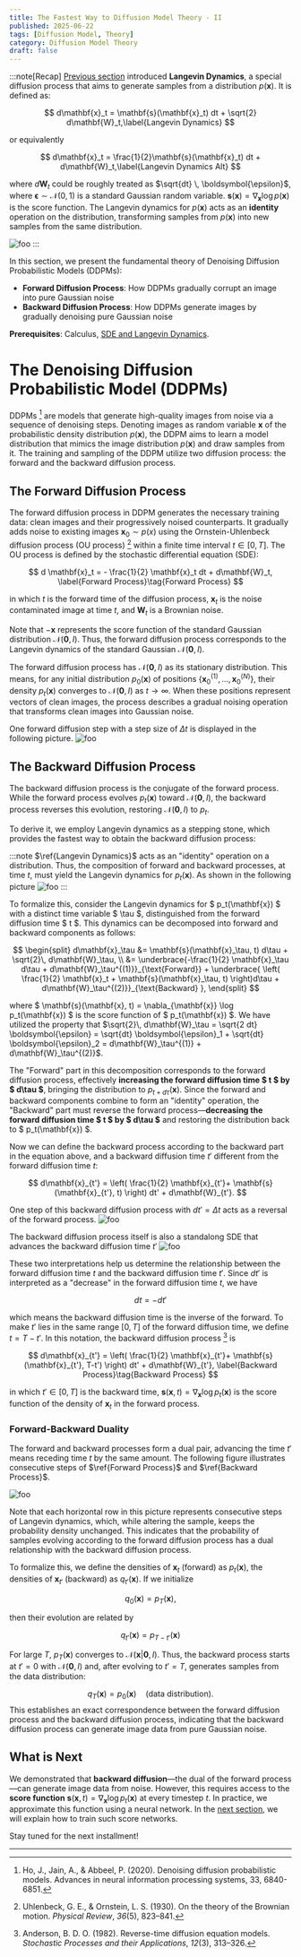```yaml
---
title: The Fastest Way to Diffusion Model Theory - II
published: 2025-06-22
tags: [Diffusion Model, Theory]
category: Diffusion Model Theory
draft: false
---
```


:::note[Recap]
[Previous section](../fastest_way__diffusion_model_theory_i/) introduced **Langevin Dynamics**, a special diffusion process that aims to generate samples from a distribution $p(\mathbf{x})$. It is defined as:

$$
d\mathbf{x}_t = \mathbf{s}(\mathbf{x}_t) dt + \sqrt{2} d\mathbf{W}_t,\label{Langevin Dynamics}
$$

or equivalently

$$
d\mathbf{x}_t = \frac{1}{2}\mathbf{s}(\mathbf{x}_t) dt + d\mathbf{W}_t,\label{Langevin Dynamics Alt}
$$

where $d\mathbf{W}_t$ could be roughly treated as $\sqrt{dt} \, \boldsymbol{\epsilon}$, where $\boldsymbol{\epsilon} \sim \mathcal{N}(0,1)$ is a standard Gaussian random variable. $\mathbf{s}(\mathbf{x}) = \nabla_{\mathbf{x}} \log p(\mathbf{x})$ is the score function. The Langevin dynamics for $p(\mathbf{x})$ acts as an **identity** operation on the distribution, transforming samples from $p(\mathbf{x})$ into new samples from the same distribution.

![foo](langevin_id.png)
:::

In this section, we present the fundamental theory of Denoising Diffusion Probabilistic Models (DDPMs): 
- **Forward Diffusion Process**: How DDPMs gradually corrupt an image into pure Gaussian noise  
- **Backward Diffusion Process**: How DDPMs generate images by gradually denoising pure Gaussian noise

**Prerequisites**: Calculus, [SDE and Langevin Dynamics](../fastest_way__diffusion_model_theory_i/).


# The Denoising Diffusion Probabilistic Model (DDPMs)  

DDPMs [^Ho2020DenoisingDP] are models that generate high-quality images from noise via a sequence of denoising steps. Denoting images as random variable $\mathbf{x}$ of the probabilistic density distribution $p(\mathbf{x})$, the DDPM aims to learn a model distribution that mimics the image distribution $p(\mathbf{x})$ and draw samples from it. The training and sampling of the DDPM utilize two diffusion process: the forward and the backward diffusion process. 


## The Forward Diffusion Process

The forward diffusion process in DDPM generates the necessary training data: clean images and their progressively noised counterparts. It gradually adds noise to existing images $\mathbf{x}_0 \sim p(x)$ using the Ornstein-Uhlenbeck diffusion process (OU process) [^Uhlenbeck1930OnTT] within a finite time interval $t\in [0,T]$. The OU process is defined by the stochastic differential equation (SDE):

$$
d \mathbf{x}_t = - \frac{1}{2} \mathbf{x}_t dt + d\mathbf{W}_t, \label{Forward Process}\tag{Forward Process}
$$

in which $t$ is the forward time of the diffusion process, $\mathbf{x}_t$ is the noise contaminated image at time $t$, and $\mathbf{W}_t$ is a Brownian noise.

Note that $-\mathbf{x}$ represents the score function of the standard Gaussian distribution $\mathcal{N}(\mathbf{0},I)$. Thus, the forward diffusion process corresponds to the Langevin dynamics of the standard Gaussian $\mathcal{N}(\mathbf{0},I)$.

The forward diffusion process has $\mathcal{N}(\mathbf{0},I)$ as its stationary distribution. This means, for any initial distribution $p_0(\mathbf{x})$ of positions $\{\mathbf{x}_0^{(1)},...,\mathbf{x}_0^{(N)}\}$, their density $p_t(\mathbf{x})$ converges to $\mathcal{N}(\mathbf{0},I)$ as $t\to\infty$. When these positions represent vectors of clean images, the process describes a gradual noising operation that transforms clean images into Gaussian noise.

One forward diffusion step with a step size of $\Delta t$ is displayed in the following picture.
![foo](forward.png)

## The Backward Diffusion Process

The backward diffusion process is the conjugate of the forward process. While the forward process evolves $p_t(\mathbf{x})$ toward $\mathcal{N}(\mathbf{0},I)$, the backward process reverses this evolution, restoring $\mathcal{N}(\mathbf{0},I)$ to $p_t$.

To derive it, we employ Langevin dynamics as a stepping stone, which provides the fastest way to obtain the backward diffusion process: 

:::note
$\ref{Langevin Dynamics}$ acts as an "identity" operation on a distribution. Thus, the composition of forward and backward processes, at time $t$, must yield the Langevin dynamics for $p_t(\mathbf{x})$. As shown in the following picture
![foo](forward-backward-langevin.png)
:::

To formalize this, consider the Langevin dynamics for $ p_t(\mathbf{x}) $ with a distinct time variable $ \tau $, distinguished from the forward diffusion time $ t $. This dynamics can be decomposed into forward and backward components as follows:  

$$
\begin{split}  
d\mathbf{x}_\tau &= \mathbf{s}(\mathbf{x}_\tau, t) d\tau + \sqrt{2}\, d\mathbf{W}_\tau, \\
&= \underbrace{-\frac{1}{2} \mathbf{x}_\tau d\tau + d\mathbf{W}_\tau^{(1)}}_{\text{Forward}} + \underbrace{ \left( \frac{1}{2} \mathbf{x}_t + \mathbf{s}(\mathbf{x}_\tau, t) \right)d\tau + d\mathbf{W}_\tau^{(2)}}_{\text{Backward} },  
\end{split}  
$$

where $ \mathbf{s}(\mathbf{x}, t) = \nabla_{\mathbf{x}} \log p_t(\mathbf{x}) $ is the score function of $ p_t(\mathbf{x}) $. We have utilized the property that $\sqrt{2}\, d\mathbf{W}_\tau = \sqrt{2 dt} \boldsymbol{\epsilon} = \sqrt{dt} \boldsymbol{\epsilon}_1 + \sqrt{dt} \boldsymbol{\epsilon}_2 = d\mathbf{W}_\tau^{(1)} + d\mathbf{W}_\tau^{(2)}$. 

The "Forward" part in this decomposition corresponds to the forward diffusion process, effectively **increasing the forward diffusion time $ t $ by $ d\tau $**, bringing the distribution to $p_{t + d\tau}(\mathbf{x})$. Since the forward and backward components combine to form an "identity" operation, the "Backward" part must reverse the forward process—**decreasing the forward diffusion time $ t $ by $ d\tau $** and restoring the distribution back to $ p_t(\mathbf{x}) $.



Now we can define the backward process according to the backward part in the equation above, and a backward diffusion time $t'$ different from the forward diffusion time $t$:

$$
d\mathbf{x}_{t'} = \left( \frac{1}{2} \mathbf{x}_{t'}+ \mathbf{s}(\mathbf{x}_{t'}, t) \right) dt' + d\mathbf{W}_{t'}.
$$

One step of this backward diffusion process with $dt' = \Delta t$ acts as a reversal of the forward process.
![foo](backward2.png)

The backward diffusion process itself is also a standalong SDE that advances the backward diffusion time $t'$
![foo](backward3.png)

These two interpretations help us determine the relationship between the forward diffusion time $t$ and the backward diffusion time $t'$. Since $dt'$ is interpreted as a "decrease" in the forward diffusion time $t$, we have 

$$
dt = -dt'
$$

which means the backward diffusion time is the inverse of the forward. To make $t'$ lies in the same range $[0, T]$ of the forward diffusion time, we define $t = T - t'$. In this notation, the backward diffusion process [^Anderson1982ReversetimeDE] is

$$
d\mathbf{x}_{t'} = \left( \frac{1}{2} \mathbf{x}_{t'}+ \mathbf{s}(\mathbf{x}_{t'}, T-t') \right) dt' + d\mathbf{W}_{t'}, \label{Backward Process}\tag{Backward Process}
$$

in which $t' \in [0,T]$ is the backward time, $\mathbf{s}(\mathbf{x}, t) = \nabla_{\mathbf{x}} \log p_t(\mathbf{x})$ is the score function of the density of $\mathbf{x}_{t}$ in the forward process.

### Forward-Backward Duality

The forward and backward processes form a dual pair, advancing the time $t'$ means receding time $t$ by the same amount. The following figure illustrates consecutive steps of $\ref{Forward Process}$ and $\ref{Backward Process}$.

![foo](forward-backward-langevin-full.png)

Note that each horizontal row in this picture represents consecutive steps of Langevin dynamics, which, while altering the sample, keeps the probability density unchanged. This indicates that the probability of samples evolving according to the forward diffusion process has a dual relationship with the backward diffusion process.

To formalize this, we define the densities of $\mathbf{x}_t$ (forward) as $p_t(\mathbf{x})$, the densities of $\mathbf{x}_{t'}$ (backward) as $q_{t'}(\mathbf{x})$. If we initialize

$$
q_0(\mathbf{x}) = p_T(\mathbf{x}),  
$$

then their evolution are related by  

$$
q_{t'}(\mathbf{x}) = p_{T-t'}(\mathbf{x}) 
$$

For large $T$, $p_T(\mathbf{x})$ converges to $\mathcal{N}(\mathbf{x}|\mathbf{0},I)$. Thus, the backward process starts at $t'=0$ with $\mathcal{N}(\mathbf{0},I)$ and, after evolving to $t'=T$, generates samples from the data distribution:  

$$
q_T(\mathbf{x}) = p_0(\mathbf{x}) \quad \text{(data distribution)}.  
$$
This establishes an exact correspondence between the forward diffusion process and the backward diffusion process, indicating that the backward diffusion process can generate image data from pure Gaussian noise.


## What is Next
We demonstrated that **backward diffusion**—the dual of the forward process—can generate image data from noise. However, this requires access to the **score function** $\mathbf{s}(\mathbf{x}, t) = \nabla_{\mathbf{x}} \log p_t(\mathbf{x})$ at every timestep $t$. In practice, we approximate this function using a neural network.  In the [next section](../fastest_way__diffusion_model_theory_iii/), we will explain how to train such score networks.  

Stay tuned for the next installment!

[^Ho2020DenoisingDP]: Ho, J., Jain, A., & Abbeel, P. (2020). Denoising diffusion probabilistic models. Advances in neural information processing systems, 33, 6840-6851.
[^Uhlenbeck1930OnTT]: Uhlenbeck, G. E., & Ornstein, L. S. (1930). On the theory of the Brownian motion. *Physical Review*, *36*(5), 823–841.  
[^Anderson1982ReversetimeDE]: Anderson, B. D. O. (1982). Reverse-time diffusion equation models. *Stochastic Processes and their Applications*, *12*(3), 313–326.  

---
